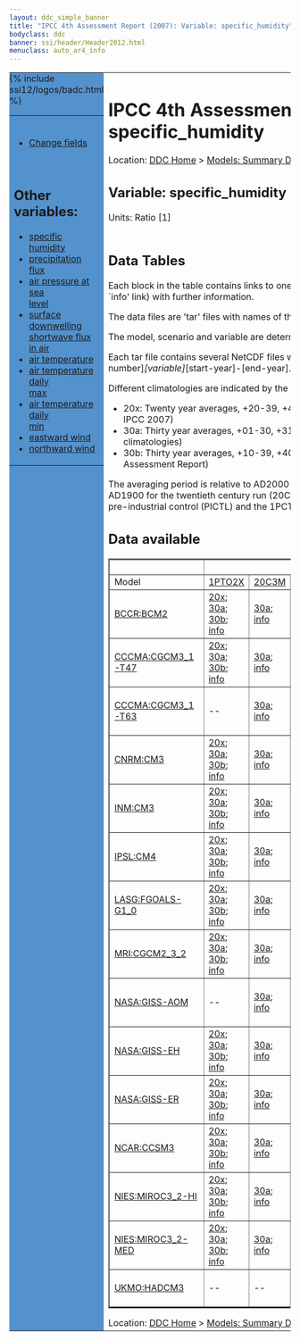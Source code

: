 ```yaml
---
layout: ddc_simple_banner
title: "IPCC 4th Assessment Report (2007): Variable: specific_humidity"
bodyclass: ddc
banner: ssi/header/Header2012.html
menuclass: auto_ar4_info
---
```



<table width="100%" border="0" cellspacing="0" cellpadding="0" style="border-collapse: collapse;">
<tr style="margin:0;padding:0;border:0;">
<td style="margin:0;padding:0;border:0;height:1pt;width:150pt;background:#5492CD;" valign="top" >

<div id="lh-col2" class="auto_ar4_info">
<table class="menumain" bgcolor="#5492CD" cellspacing="0" width="100%" border="0">
<tr><td>

<br/>
<ul><li><a href="var-specific_humidity-change.html">Change fields</a></li></ul><br/>

<h2> Other variables:</h2>
<ul>
<li><a href="var-specific_humidity.html">specific humidity</a></li>
<li><a href="var-precipitation_flux.html">precipitation flux</a></li>
<li><a href="var-air_pressure_at_sea_level.html">air pressure at sea<br/> level</a></li>
<li><a href="var-surface_downwelling_shortwave_flux_in_air.html">surface downwelling<br/> shortwave flux in air</a></li>
<li><a href="var-air_temperature.html">air temperature</a></li>
<li><a href="var-air_temperature_daily_max.html">air temperature daily<br/> max</a></li>
<li><a href="var-air_temperature_daily_min.html">air temperature daily<br/> min</a></li>
<li><a href="var-eastward_wind.html">eastward wind</a></li>
<li><a href="var-northward_wind.html">northward wind</a></li>
</ul>

</td></tr> 
{% include ssi12/logos/badc.html %}
</table>
</div>
</td>
<td><h1>IPCC 4th Assessment Report (2007): Variable: specific_humidity</h1>

<!-- Breadcrumb1 -->
<div id="breadcrumb1" align="left">
Location: <a href="/index.html">DDC Home</a> > <a href="/sim/gcm_clim/">Models: Summary Data</a>
> <a href="/sim/gcm_clim/SRES_AR4/index.html">AR4 (2007): SRES scenarios</a>
</div>
<!-- End of Breadcrumb1 --><h2>Variable: specific_humidity</h2>
Units: Ratio [1]<br/>

<br/>
<h2> Data Tables</h2>

Each block in the table contains links to one or more data files and
to one information page (the `info' link) with further information.
<p/>

The data files are 'tar' files with names of the form
[model]_[scenario]_[variable]_[climatology].tar.
<p/>

The model, scenario and variable are determined by the position in
the table.
<p/>

Each tar file contains several NetCDF files with names of the form:
[model]_[scenario]_[ensemble number]_[variable]_[start-year]-[end-year].nc.
<p/>

Different climatologies are indicated by the links within each table entry.
<ul>
<li>20x: Twenty year averages, +20-39, +46-65, +80-99, +180-199 (as used in Chapt. 10 of IPCC 2007)</li>
<li>30a: Thirty year averages, +01-30, +31-60, +61-90 (as used in the observational climatologies)</li>
<li>30b: Thirty year averages, +10-39, +40-69, +70-99 (for compatibility with the 3rd Assessment Report)</li>
</ul>
The averaging period is relative to AD2000 for SRES scenarios A1B, A2 and B1,
relative to AD1900 for the twentieth century run (20C3M) and relative to the
start of the experiment for the pre-industrial control (PICTL) and the
1PCTO2X and 1PCTO4X runs.
<p/>

<h2>Data available</h2>

<table class="data-table"  border="2">
<tr><td></td>
<td colspan="8" align="center">Scenario</td>
</tr>
<tr><td>Model</td>
      <td><a href="scenario-1PTO2X.html">1PTO2X</a></td>
      <td><a href="scenario-20C3M.html">20C3M</a></td>
      <td><a href="scenario-COMMIT.html">COMMIT</a></td>
      <td><a href="scenario-PICTL.html">PICTL</a></td>
      <td><a href="scenario-SRA1B.html">SRA1B</a></td>
      <td><a href="scenario-SRA2.html">SRA2</a></td>
      <td><a href="scenario-SRB1.html">SRB1</a></td>
      <td><a href="scenario-1PTO4X.html">1PTO4X</a></td>
</tr>
<tr><td class="data-table-col1"><a href="model-BCCR-BCM2.html">BCCR:BCM2</a></td>
      <td class="data-table-item">
      <a href="http://apps.ipcc-data.org/cgi-bin/downl/ar4_nc/huss/BCM2_1PTO2X_huss_oc20x.tar">20x</a>;
      <a href="http://apps.ipcc-data.org/cgi-bin/downl/ar4_nc/huss/BCM2_1PTO2X_huss_oc30a.tar">30a</a>;
      <a href="http://apps.ipcc-data.org/cgi-bin/downl/ar4_nc/huss/BCM2_1PTO2X_huss_oc30b.tar">30b</a>;
      <a href="/ar4/info/BCCR-BCM2_1PTO2X_huss.html">info</a></td>
      <td class="data-table-item">
      <a href="http://apps.ipcc-data.org/cgi-bin/downl/ar4_nc/huss/BCM2_20C3M_huss_c30a.tar">30a</a>;
      <a href="/ar4/info/BCCR-BCM2_20C3M_huss.html">info</a></td>
      <td class="data-table-item">
      <a href="http://apps.ipcc-data.org/cgi-bin/downl/ar4_nc/huss/BCM2_COMMIT_huss_c20x.tar">20x</a>;
      <a href="http://apps.ipcc-data.org/cgi-bin/downl/ar4_nc/huss/BCM2_COMMIT_huss_c30b.tar">30b</a>;
      <a href="/ar4/info/BCCR-BCM2_COMMIT_huss.html">info</a></td>
      <td class="data-table-item">
      <a href="http://apps.ipcc-data.org/cgi-bin/downl/ar4_nc/huss/BCM2_PICTL_huss_oc20x.tar">20x</a>;
      <a href="http://apps.ipcc-data.org/cgi-bin/downl/ar4_nc/huss/BCM2_PICTL_huss_oc30a.tar">30a</a>;
      <a href="http://apps.ipcc-data.org/cgi-bin/downl/ar4_nc/huss/BCM2_PICTL_huss_oc30b.tar">30b</a>;
      <a href="/ar4/info/BCCR-BCM2_PICTL_huss.html">info</a></td>
      <td class="data-table-item">
      <a href="http://apps.ipcc-data.org/cgi-bin/downl/ar4_nc/huss/BCM2_SRA1B_huss_c20x.tar">20x</a>;
      <a href="http://apps.ipcc-data.org/cgi-bin/downl/ar4_nc/huss/BCM2_SRA1B_huss_c30b.tar">30b</a>;
      <a href="/ar4/info/BCCR-BCM2_SRA1B_huss.html">info</a></td>
      <td class="data-table-item">
      <a href="http://apps.ipcc-data.org/cgi-bin/downl/ar4_nc/huss/BCM2_SRA2_huss_c20x.tar">20x</a>;
      <a href="http://apps.ipcc-data.org/cgi-bin/downl/ar4_nc/huss/BCM2_SRA2_huss_c30b.tar">30b</a>;
      <a href="/ar4/info/BCCR-BCM2_SRA2_huss.html">info</a></td>
      <td class="data-table-item">
      <a href="http://apps.ipcc-data.org/cgi-bin/downl/ar4_nc/huss/BCM2_SRB1_huss_c20x.tar">20x</a>;
      <a href="http://apps.ipcc-data.org/cgi-bin/downl/ar4_nc/huss/BCM2_SRB1_huss_c30b.tar">30b</a>;
      <a href="/ar4/info/BCCR-BCM2_SRB1_huss.html">info</a></td>
      <td class="data-table-empty">--</td>
</tr>
<tr><td class="data-table-col1"><a href="model-CCCMA-CGCM3_1-T47.html">CCCMA:CGCM3_1-T47</a></td>
      <td class="data-table-item">
      <a href="http://apps.ipcc-data.org/cgi-bin/downl/ar4_nc/huss/CGMR_1PTO2X_huss_oc20x.tar">20x</a>;
      <a href="http://apps.ipcc-data.org/cgi-bin/downl/ar4_nc/huss/CGMR_1PTO2X_huss_oc30a.tar">30a</a>;
      <a href="http://apps.ipcc-data.org/cgi-bin/downl/ar4_nc/huss/CGMR_1PTO2X_huss_oc30b.tar">30b</a>;
      <a href="/ar4/info/CCCMA-CGCM3_1-T47_1PTO2X_huss.html">info</a></td>
      <td class="data-table-item">
      <a href="http://apps.ipcc-data.org/cgi-bin/downl/ar4_nc/huss/CGMR_20C3M_huss_c30a.tar">30a</a>;
      <a href="/ar4/info/CCCMA-CGCM3_1-T47_20C3M_huss.html">info</a></td>
      <td class="data-table-empty">--</td>
      <td class="data-table-item">
      <a href="http://apps.ipcc-data.org/cgi-bin/downl/ar4_nc/huss/CGMR_PICTL_huss_oc20x.tar">20x</a>;
      <a href="http://apps.ipcc-data.org/cgi-bin/downl/ar4_nc/huss/CGMR_PICTL_huss_oc30a.tar">30a</a>;
      <a href="http://apps.ipcc-data.org/cgi-bin/downl/ar4_nc/huss/CGMR_PICTL_huss_oc30b.tar">30b</a>;
      <a href="/ar4/info/CCCMA-CGCM3_1-T47_PICTL_huss.html">info</a></td>
      <td class="data-table-item">
      <a href="http://apps.ipcc-data.org/cgi-bin/downl/ar4_nc/huss/CGMR_SRA1B_huss_c20x.tar">20x</a>;
      <a href="http://apps.ipcc-data.org/cgi-bin/downl/ar4_nc/huss/CGMR_SRA1B_huss_c30b.tar">30b</a>;
      <a href="/ar4/info/CCCMA-CGCM3_1-T47_SRA1B_huss.html">info</a></td>
      <td class="data-table-empty">--</td>
      <td class="data-table-empty">--</td>
      <td class="data-table-item">
      <a href="http://apps.ipcc-data.org/cgi-bin/downl/ar4_nc/huss/CGMR_1PTO4X_huss_oc20x.tar">20x</a>;
      <a href="http://apps.ipcc-data.org/cgi-bin/downl/ar4_nc/huss/CGMR_1PTO4X_huss_oc30a.tar">30a</a>;
      <a href="http://apps.ipcc-data.org/cgi-bin/downl/ar4_nc/huss/CGMR_1PTO4X_huss_oc30b.tar">30b</a>;
      <a href="/ar4/info/CCCMA-CGCM3_1-T47_1PTO4X_huss.html">info</a></td>
</tr>
<tr><td class="data-table-col1"><a href="model-CCCMA-CGCM3_1-T63.html">CCCMA:CGCM3_1-T63</a></td>
      <td class="data-table-empty">--</td>
      <td class="data-table-item">
      <a href="http://apps.ipcc-data.org/cgi-bin/downl/ar4_nc/huss/CGHR_20C3M_huss_c30a.tar">30a</a>;
      <a href="/ar4/info/CCCMA-CGCM3_1-T63_20C3M_huss.html">info</a></td>
      <td class="data-table-empty">--</td>
      <td class="data-table-item">
      <a href="http://apps.ipcc-data.org/cgi-bin/downl/ar4_nc/huss/CGHR_PICTL_huss_oc20x.tar">20x</a>;
      <a href="http://apps.ipcc-data.org/cgi-bin/downl/ar4_nc/huss/CGHR_PICTL_huss_oc30a.tar">30a</a>;
      <a href="http://apps.ipcc-data.org/cgi-bin/downl/ar4_nc/huss/CGHR_PICTL_huss_oc30b.tar">30b</a>;
      <a href="/ar4/info/CCCMA-CGCM3_1-T63_PICTL_huss.html">info</a></td>
      <td class="data-table-item">
      <a href="http://apps.ipcc-data.org/cgi-bin/downl/ar4_nc/huss/CGHR_SRA1B_huss_c20x.tar">20x</a>;
      <a href="http://apps.ipcc-data.org/cgi-bin/downl/ar4_nc/huss/CGHR_SRA1B_huss_c30b.tar">30b</a>;
      <a href="/ar4/info/CCCMA-CGCM3_1-T63_SRA1B_huss.html">info</a></td>
      <td class="data-table-empty">--</td>
      <td class="data-table-item">
      <a href="http://apps.ipcc-data.org/cgi-bin/downl/ar4_nc/huss/CGHR_SRB1_huss_c20x.tar">20x</a>;
      <a href="http://apps.ipcc-data.org/cgi-bin/downl/ar4_nc/huss/CGHR_SRB1_huss_c30b.tar">30b</a>;
      <a href="/ar4/info/CCCMA-CGCM3_1-T63_SRB1_huss.html">info</a></td>
      <td class="data-table-empty">--</td>
</tr>
<tr><td class="data-table-col1"><a href="model-CNRM-CM3.html">CNRM:CM3</a></td>
      <td class="data-table-item">
      <a href="http://apps.ipcc-data.org/cgi-bin/downl/ar4_nc/huss/CNCM3_1PTO2X_huss_oc20x.tar">20x</a>;
      <a href="http://apps.ipcc-data.org/cgi-bin/downl/ar4_nc/huss/CNCM3_1PTO2X_huss_oc30a.tar">30a</a>;
      <a href="http://apps.ipcc-data.org/cgi-bin/downl/ar4_nc/huss/CNCM3_1PTO2X_huss_oc30b.tar">30b</a>;
      <a href="/ar4/info/CNRM-CM3_1PTO2X_huss.html">info</a></td>
      <td class="data-table-item">
      <a href="http://apps.ipcc-data.org/cgi-bin/downl/ar4_nc/huss/CNCM3_20C3M_huss_c30a.tar">30a</a>;
      <a href="/ar4/info/CNRM-CM3_20C3M_huss.html">info</a></td>
      <td class="data-table-item">
      <a href="http://apps.ipcc-data.org/cgi-bin/downl/ar4_nc/huss/CNCM3_COMMIT_huss_c20x.tar">20x</a>;
      <a href="http://apps.ipcc-data.org/cgi-bin/downl/ar4_nc/huss/CNCM3_COMMIT_huss_c30b.tar">30b</a>;
      <a href="/ar4/info/CNRM-CM3_COMMIT_huss.html">info</a></td>
      <td class="data-table-item">
      <a href="http://apps.ipcc-data.org/cgi-bin/downl/ar4_nc/huss/CNCM3_PICTL_huss_oc20x.tar">20x</a>;
      <a href="http://apps.ipcc-data.org/cgi-bin/downl/ar4_nc/huss/CNCM3_PICTL_huss_oc30a.tar">30a</a>;
      <a href="http://apps.ipcc-data.org/cgi-bin/downl/ar4_nc/huss/CNCM3_PICTL_huss_oc30b.tar">30b</a>;
      <a href="/ar4/info/CNRM-CM3_PICTL_huss.html">info</a></td>
      <td class="data-table-item">
      <a href="http://apps.ipcc-data.org/cgi-bin/downl/ar4_nc/huss/CNCM3_SRA1B_huss_c20x.tar">20x</a>;
      <a href="http://apps.ipcc-data.org/cgi-bin/downl/ar4_nc/huss/CNCM3_SRA1B_huss_c30b.tar">30b</a>;
      <a href="/ar4/info/CNRM-CM3_SRA1B_huss.html">info</a></td>
      <td class="data-table-item">
      <a href="http://apps.ipcc-data.org/cgi-bin/downl/ar4_nc/huss/CNCM3_SRA2_huss_c20x.tar">20x</a>;
      <a href="http://apps.ipcc-data.org/cgi-bin/downl/ar4_nc/huss/CNCM3_SRA2_huss_c30b.tar">30b</a>;
      <a href="/ar4/info/CNRM-CM3_SRA2_huss.html">info</a></td>
      <td class="data-table-item">
      <a href="http://apps.ipcc-data.org/cgi-bin/downl/ar4_nc/huss/CNCM3_SRB1_huss_c20x.tar">20x</a>;
      <a href="http://apps.ipcc-data.org/cgi-bin/downl/ar4_nc/huss/CNCM3_SRB1_huss_c30b.tar">30b</a>;
      <a href="/ar4/info/CNRM-CM3_SRB1_huss.html">info</a></td>
      <td class="data-table-item">
      <a href="http://apps.ipcc-data.org/cgi-bin/downl/ar4_nc/huss/CNCM3_1PTO4X_huss_oc20x.tar">20x</a>;
      <a href="http://apps.ipcc-data.org/cgi-bin/downl/ar4_nc/huss/CNCM3_1PTO4X_huss_oc30a.tar">30a</a>;
      <a href="http://apps.ipcc-data.org/cgi-bin/downl/ar4_nc/huss/CNCM3_1PTO4X_huss_oc30b.tar">30b</a>;
      <a href="/ar4/info/CNRM-CM3_1PTO4X_huss.html">info</a></td>
</tr>
<tr><td class="data-table-col1"><a href="model-INM-CM3.html">INM:CM3</a></td>
      <td class="data-table-item">
      <a href="http://apps.ipcc-data.org/cgi-bin/downl/ar4_nc/huss/INCM3_1PTO2X_huss_oc20x.tar">20x</a>;
      <a href="http://apps.ipcc-data.org/cgi-bin/downl/ar4_nc/huss/INCM3_1PTO2X_huss_oc30a.tar">30a</a>;
      <a href="http://apps.ipcc-data.org/cgi-bin/downl/ar4_nc/huss/INCM3_1PTO2X_huss_oc30b.tar">30b</a>;
      <a href="/ar4/info/INM-CM3_1PTO2X_huss.html">info</a></td>
      <td class="data-table-item">
      <a href="http://apps.ipcc-data.org/cgi-bin/downl/ar4_nc/huss/INCM3_20C3M_huss_c30a.tar">30a</a>;
      <a href="/ar4/info/INM-CM3_20C3M_huss.html">info</a></td>
      <td class="data-table-item">
      <a href="http://apps.ipcc-data.org/cgi-bin/downl/ar4_nc/huss/INCM3_COMMIT_huss_c20x.tar">20x</a>;
      <a href="http://apps.ipcc-data.org/cgi-bin/downl/ar4_nc/huss/INCM3_COMMIT_huss_c30b.tar">30b</a>;
      <a href="/ar4/info/INM-CM3_COMMIT_huss.html">info</a></td>
      <td class="data-table-item">
      <a href="http://apps.ipcc-data.org/cgi-bin/downl/ar4_nc/huss/INCM3_PICTL_huss_oc20x.tar">20x</a>;
      <a href="http://apps.ipcc-data.org/cgi-bin/downl/ar4_nc/huss/INCM3_PICTL_huss_oc30a.tar">30a</a>;
      <a href="http://apps.ipcc-data.org/cgi-bin/downl/ar4_nc/huss/INCM3_PICTL_huss_oc30b.tar">30b</a>;
      <a href="/ar4/info/INM-CM3_PICTL_huss.html">info</a></td>
      <td class="data-table-item">
      <a href="http://apps.ipcc-data.org/cgi-bin/downl/ar4_nc/huss/INCM3_SRA1B_huss_c20x.tar">20x</a>;
      <a href="http://apps.ipcc-data.org/cgi-bin/downl/ar4_nc/huss/INCM3_SRA1B_huss_c30b.tar">30b</a>;
      <a href="/ar4/info/INM-CM3_SRA1B_huss.html">info</a></td>
      <td class="data-table-item">
      <a href="http://apps.ipcc-data.org/cgi-bin/downl/ar4_nc/huss/INCM3_SRA2_huss_c20x.tar">20x</a>;
      <a href="http://apps.ipcc-data.org/cgi-bin/downl/ar4_nc/huss/INCM3_SRA2_huss_c30b.tar">30b</a>;
      <a href="/ar4/info/INM-CM3_SRA2_huss.html">info</a></td>
      <td class="data-table-item">
      <a href="http://apps.ipcc-data.org/cgi-bin/downl/ar4_nc/huss/INCM3_SRB1_huss_c20x.tar">20x</a>;
      <a href="http://apps.ipcc-data.org/cgi-bin/downl/ar4_nc/huss/INCM3_SRB1_huss_c30b.tar">30b</a>;
      <a href="/ar4/info/INM-CM3_SRB1_huss.html">info</a></td>
      <td class="data-table-item">
      <a href="http://apps.ipcc-data.org/cgi-bin/downl/ar4_nc/huss/INCM3_1PTO4X_huss_oc20x.tar">20x</a>;
      <a href="http://apps.ipcc-data.org/cgi-bin/downl/ar4_nc/huss/INCM3_1PTO4X_huss_oc30a.tar">30a</a>;
      <a href="http://apps.ipcc-data.org/cgi-bin/downl/ar4_nc/huss/INCM3_1PTO4X_huss_oc30b.tar">30b</a>;
      <a href="/ar4/info/INM-CM3_1PTO4X_huss.html">info</a></td>
</tr>
<tr><td class="data-table-col1"><a href="model-IPSL-CM4.html">IPSL:CM4</a></td>
      <td class="data-table-item">
      <a href="http://apps.ipcc-data.org/cgi-bin/downl/ar4_nc/huss/IPCM4_1PTO2X_huss_oc20x.tar">20x</a>;
      <a href="http://apps.ipcc-data.org/cgi-bin/downl/ar4_nc/huss/IPCM4_1PTO2X_huss_oc30a.tar">30a</a>;
      <a href="http://apps.ipcc-data.org/cgi-bin/downl/ar4_nc/huss/IPCM4_1PTO2X_huss_oc30b.tar">30b</a>;
      <a href="/ar4/info/IPSL-CM4_1PTO2X_huss.html">info</a></td>
      <td class="data-table-item">
      <a href="http://apps.ipcc-data.org/cgi-bin/downl/ar4_nc/huss/IPCM4_20C3M_huss_c30a.tar">30a</a>;
      <a href="/ar4/info/IPSL-CM4_20C3M_huss.html">info</a></td>
      <td class="data-table-item">
      <a href="http://apps.ipcc-data.org/cgi-bin/downl/ar4_nc/huss/IPCM4_COMMIT_huss_c20x.tar">20x</a>;
      <a href="http://apps.ipcc-data.org/cgi-bin/downl/ar4_nc/huss/IPCM4_COMMIT_huss_c30b.tar">30b</a>;
      <a href="/ar4/info/IPSL-CM4_COMMIT_huss.html">info</a></td>
      <td class="data-table-item">
      <a href="http://apps.ipcc-data.org/cgi-bin/downl/ar4_nc/huss/IPCM4_PICTL_huss_oc20x.tar">20x</a>;
      <a href="http://apps.ipcc-data.org/cgi-bin/downl/ar4_nc/huss/IPCM4_PICTL_huss_oc30a.tar">30a</a>;
      <a href="http://apps.ipcc-data.org/cgi-bin/downl/ar4_nc/huss/IPCM4_PICTL_huss_oc30b.tar">30b</a>;
      <a href="/ar4/info/IPSL-CM4_PICTL_huss.html">info</a></td>
      <td class="data-table-item">
      <a href="http://apps.ipcc-data.org/cgi-bin/downl/ar4_nc/huss/IPCM4_SRA1B_huss_c20x.tar">20x</a>;
      <a href="http://apps.ipcc-data.org/cgi-bin/downl/ar4_nc/huss/IPCM4_SRA1B_huss_c30b.tar">30b</a>;
      <a href="/ar4/info/IPSL-CM4_SRA1B_huss.html">info</a></td>
      <td class="data-table-item">
      <a href="http://apps.ipcc-data.org/cgi-bin/downl/ar4_nc/huss/IPCM4_SRA2_huss_c20x.tar">20x</a>;
      <a href="http://apps.ipcc-data.org/cgi-bin/downl/ar4_nc/huss/IPCM4_SRA2_huss_c30b.tar">30b</a>;
      <a href="/ar4/info/IPSL-CM4_SRA2_huss.html">info</a></td>
      <td class="data-table-item">
      <a href="http://apps.ipcc-data.org/cgi-bin/downl/ar4_nc/huss/IPCM4_SRB1_huss_c20x.tar">20x</a>;
      <a href="http://apps.ipcc-data.org/cgi-bin/downl/ar4_nc/huss/IPCM4_SRB1_huss_c30b.tar">30b</a>;
      <a href="/ar4/info/IPSL-CM4_SRB1_huss.html">info</a></td>
      <td class="data-table-empty">--</td>
</tr>
<tr><td class="data-table-col1"><a href="model-LASG-FGOALS-G1_0.html">LASG:FGOALS-G1_0</a></td>
      <td class="data-table-item">
      <a href="http://apps.ipcc-data.org/cgi-bin/downl/ar4_nc/huss/FGOALS_1PTO2X_huss_oc20x.tar">20x</a>;
      <a href="http://apps.ipcc-data.org/cgi-bin/downl/ar4_nc/huss/FGOALS_1PTO2X_huss_oc30a.tar">30a</a>;
      <a href="http://apps.ipcc-data.org/cgi-bin/downl/ar4_nc/huss/FGOALS_1PTO2X_huss_oc30b.tar">30b</a>;
      <a href="/ar4/info/LASG-FGOALS-G1_0_1PTO2X_huss.html">info</a></td>
      <td class="data-table-item">
      <a href="http://apps.ipcc-data.org/cgi-bin/downl/ar4_nc/huss/FGOALS_20C3M_huss_c30a.tar">30a</a>;
      <a href="/ar4/info/LASG-FGOALS-G1_0_20C3M_huss.html">info</a></td>
      <td class="data-table-item">
      <a href="http://apps.ipcc-data.org/cgi-bin/downl/ar4_nc/huss/FGOALS_COMMIT_huss_c20x.tar">20x</a>;
      <a href="http://apps.ipcc-data.org/cgi-bin/downl/ar4_nc/huss/FGOALS_COMMIT_huss_c30b.tar">30b</a>;
      <a href="/ar4/info/LASG-FGOALS-G1_0_COMMIT_huss.html">info</a></td>
      <td class="data-table-item">
      <a href="http://apps.ipcc-data.org/cgi-bin/downl/ar4_nc/huss/FGOALS_PICTL_huss_oc20x.tar">20x</a>;
      <a href="http://apps.ipcc-data.org/cgi-bin/downl/ar4_nc/huss/FGOALS_PICTL_huss_oc30a.tar">30a</a>;
      <a href="http://apps.ipcc-data.org/cgi-bin/downl/ar4_nc/huss/FGOALS_PICTL_huss_oc30b.tar">30b</a>;
      <a href="/ar4/info/LASG-FGOALS-G1_0_PICTL_huss.html">info</a></td>
      <td class="data-table-item">
      <a href="http://apps.ipcc-data.org/cgi-bin/downl/ar4_nc/huss/FGOALS_SRA1B_huss_c20x.tar">20x</a>;
      <a href="http://apps.ipcc-data.org/cgi-bin/downl/ar4_nc/huss/FGOALS_SRA1B_huss_c30b.tar">30b</a>;
      <a href="/ar4/info/LASG-FGOALS-G1_0_SRA1B_huss.html">info</a></td>
      <td class="data-table-empty">--</td>
      <td class="data-table-item">
      <a href="http://apps.ipcc-data.org/cgi-bin/downl/ar4_nc/huss/FGOALS_SRB1_huss_c20x.tar">20x</a>;
      <a href="http://apps.ipcc-data.org/cgi-bin/downl/ar4_nc/huss/FGOALS_SRB1_huss_c30b.tar">30b</a>;
      <a href="/ar4/info/LASG-FGOALS-G1_0_SRB1_huss.html">info</a></td>
      <td class="data-table-empty">--</td>
</tr>
<tr><td class="data-table-col1"><a href="model-MRI-CGCM2_3_2.html">MRI:CGCM2_3_2</a></td>
      <td class="data-table-item">
      <a href="http://apps.ipcc-data.org/cgi-bin/downl/ar4_nc/huss/MRCGCM_1PTO2X_huss_oc20x.tar">20x</a>;
      <a href="http://apps.ipcc-data.org/cgi-bin/downl/ar4_nc/huss/MRCGCM_1PTO2X_huss_oc30a.tar">30a</a>;
      <a href="http://apps.ipcc-data.org/cgi-bin/downl/ar4_nc/huss/MRCGCM_1PTO2X_huss_oc30b.tar">30b</a>;
      <a href="/ar4/info/MRI-CGCM2_3_2_1PTO2X_huss.html">info</a></td>
      <td class="data-table-item">
      <a href="http://apps.ipcc-data.org/cgi-bin/downl/ar4_nc/huss/MRCGCM_20C3M_huss_c30a.tar">30a</a>;
      <a href="/ar4/info/MRI-CGCM2_3_2_20C3M_huss.html">info</a></td>
      <td class="data-table-item">
      <a href="http://apps.ipcc-data.org/cgi-bin/downl/ar4_nc/huss/MRCGCM_COMMIT_huss_c20x.tar">20x</a>;
      <a href="http://apps.ipcc-data.org/cgi-bin/downl/ar4_nc/huss/MRCGCM_COMMIT_huss_c30b.tar">30b</a>;
      <a href="/ar4/info/MRI-CGCM2_3_2_COMMIT_huss.html">info</a></td>
      <td class="data-table-item">
      <a href="http://apps.ipcc-data.org/cgi-bin/downl/ar4_nc/huss/MRCGCM_PICTL_huss_oc20x.tar">20x</a>;
      <a href="http://apps.ipcc-data.org/cgi-bin/downl/ar4_nc/huss/MRCGCM_PICTL_huss_oc30a.tar">30a</a>;
      <a href="http://apps.ipcc-data.org/cgi-bin/downl/ar4_nc/huss/MRCGCM_PICTL_huss_oc30b.tar">30b</a>;
      <a href="/ar4/info/MRI-CGCM2_3_2_PICTL_huss.html">info</a></td>
      <td class="data-table-item">
      <a href="http://apps.ipcc-data.org/cgi-bin/downl/ar4_nc/huss/MRCGCM_SRA1B_huss_c20x.tar">20x</a>;
      <a href="http://apps.ipcc-data.org/cgi-bin/downl/ar4_nc/huss/MRCGCM_SRA1B_huss_c30b.tar">30b</a>;
      <a href="/ar4/info/MRI-CGCM2_3_2_SRA1B_huss.html">info</a></td>
      <td class="data-table-item">
      <a href="http://apps.ipcc-data.org/cgi-bin/downl/ar4_nc/huss/MRCGCM_SRA2_huss_c20x.tar">20x</a>;
      <a href="http://apps.ipcc-data.org/cgi-bin/downl/ar4_nc/huss/MRCGCM_SRA2_huss_c30b.tar">30b</a>;
      <a href="/ar4/info/MRI-CGCM2_3_2_SRA2_huss.html">info</a></td>
      <td class="data-table-item">
      <a href="http://apps.ipcc-data.org/cgi-bin/downl/ar4_nc/huss/MRCGCM_SRB1_huss_c20x.tar">20x</a>;
      <a href="http://apps.ipcc-data.org/cgi-bin/downl/ar4_nc/huss/MRCGCM_SRB1_huss_c30b.tar">30b</a>;
      <a href="/ar4/info/MRI-CGCM2_3_2_SRB1_huss.html">info</a></td>
      <td class="data-table-item">
      <a href="http://apps.ipcc-data.org/cgi-bin/downl/ar4_nc/huss/MRCGCM_1PTO4X_huss_oc20x.tar">20x</a>;
      <a href="http://apps.ipcc-data.org/cgi-bin/downl/ar4_nc/huss/MRCGCM_1PTO4X_huss_oc30a.tar">30a</a>;
      <a href="http://apps.ipcc-data.org/cgi-bin/downl/ar4_nc/huss/MRCGCM_1PTO4X_huss_oc30b.tar">30b</a>;
      <a href="/ar4/info/MRI-CGCM2_3_2_1PTO4X_huss.html">info</a></td>
</tr>
<tr><td class="data-table-col1"><a href="model-NASA-GISS-AOM.html">NASA:GISS-AOM</a></td>
      <td class="data-table-empty">--</td>
      <td class="data-table-item">
      <a href="http://apps.ipcc-data.org/cgi-bin/downl/ar4_nc/huss/GIAOM_20C3M_huss_c30a.tar">30a</a>;
      <a href="/ar4/info/NASA-GISS-AOM_20C3M_huss.html">info</a></td>
      <td class="data-table-empty">--</td>
      <td class="data-table-item">
      <a href="http://apps.ipcc-data.org/cgi-bin/downl/ar4_nc/huss/GIAOM_PICTL_huss_oc20x.tar">20x</a>;
      <a href="http://apps.ipcc-data.org/cgi-bin/downl/ar4_nc/huss/GIAOM_PICTL_huss_oc30a.tar">30a</a>;
      <a href="http://apps.ipcc-data.org/cgi-bin/downl/ar4_nc/huss/GIAOM_PICTL_huss_oc30b.tar">30b</a>;
      <a href="/ar4/info/NASA-GISS-AOM_PICTL_huss.html">info</a></td>
      <td class="data-table-item">
      <a href="http://apps.ipcc-data.org/cgi-bin/downl/ar4_nc/huss/GIAOM_SRA1B_huss_c20x.tar">20x</a>;
      <a href="http://apps.ipcc-data.org/cgi-bin/downl/ar4_nc/huss/GIAOM_SRA1B_huss_c30b.tar">30b</a>;
      <a href="/ar4/info/NASA-GISS-AOM_SRA1B_huss.html">info</a></td>
      <td class="data-table-empty">--</td>
      <td class="data-table-item">
      <a href="http://apps.ipcc-data.org/cgi-bin/downl/ar4_nc/huss/GIAOM_SRB1_huss_c20x.tar">20x</a>;
      <a href="http://apps.ipcc-data.org/cgi-bin/downl/ar4_nc/huss/GIAOM_SRB1_huss_c30b.tar">30b</a>;
      <a href="/ar4/info/NASA-GISS-AOM_SRB1_huss.html">info</a></td>
      <td class="data-table-empty">--</td>
</tr>
<tr><td class="data-table-col1"><a href="model-NASA-GISS-EH.html">NASA:GISS-EH</a></td>
      <td class="data-table-item">
      <a href="http://apps.ipcc-data.org/cgi-bin/downl/ar4_nc/huss/GIEH_1PTO2X_huss_oc20x.tar">20x</a>;
      <a href="http://apps.ipcc-data.org/cgi-bin/downl/ar4_nc/huss/GIEH_1PTO2X_huss_oc30a.tar">30a</a>;
      <a href="http://apps.ipcc-data.org/cgi-bin/downl/ar4_nc/huss/GIEH_1PTO2X_huss_oc30b.tar">30b</a>;
      <a href="/ar4/info/NASA-GISS-EH_1PTO2X_huss.html">info</a></td>
      <td class="data-table-item">
      <a href="http://apps.ipcc-data.org/cgi-bin/downl/ar4_nc/huss/GIEH_20C3M_huss_c30a.tar">30a</a>;
      <a href="/ar4/info/NASA-GISS-EH_20C3M_huss.html">info</a></td>
      <td class="data-table-empty">--</td>
      <td class="data-table-item">
      <a href="http://apps.ipcc-data.org/cgi-bin/downl/ar4_nc/huss/GIEH_PICTL_huss_oc20x.tar">20x</a>;
      <a href="http://apps.ipcc-data.org/cgi-bin/downl/ar4_nc/huss/GIEH_PICTL_huss_oc30a.tar">30a</a>;
      <a href="http://apps.ipcc-data.org/cgi-bin/downl/ar4_nc/huss/GIEH_PICTL_huss_oc30b.tar">30b</a>;
      <a href="/ar4/info/NASA-GISS-EH_PICTL_huss.html">info</a></td>
      <td class="data-table-item">
      <a href="http://apps.ipcc-data.org/cgi-bin/downl/ar4_nc/huss/GIEH_SRA1B_huss_c20x.tar">20x</a>;
      <a href="http://apps.ipcc-data.org/cgi-bin/downl/ar4_nc/huss/GIEH_SRA1B_huss_c30b.tar">30b</a>;
      <a href="/ar4/info/NASA-GISS-EH_SRA1B_huss.html">info</a></td>
      <td class="data-table-empty">--</td>
      <td class="data-table-empty">--</td>
      <td class="data-table-empty">--</td>
</tr>
<tr><td class="data-table-col1"><a href="model-NASA-GISS-ER.html">NASA:GISS-ER</a></td>
      <td class="data-table-item">
      <a href="http://apps.ipcc-data.org/cgi-bin/downl/ar4_nc/huss/GIER_1PTO2X_huss_oc20x.tar">20x</a>;
      <a href="http://apps.ipcc-data.org/cgi-bin/downl/ar4_nc/huss/GIER_1PTO2X_huss_oc30a.tar">30a</a>;
      <a href="http://apps.ipcc-data.org/cgi-bin/downl/ar4_nc/huss/GIER_1PTO2X_huss_oc30b.tar">30b</a>;
      <a href="/ar4/info/NASA-GISS-ER_1PTO2X_huss.html">info</a></td>
      <td class="data-table-item">
      <a href="http://apps.ipcc-data.org/cgi-bin/downl/ar4_nc/huss/GIER_20C3M_huss_c30a.tar">30a</a>;
      <a href="/ar4/info/NASA-GISS-ER_20C3M_huss.html">info</a></td>
      <td class="data-table-item">
      <a href="http://apps.ipcc-data.org/cgi-bin/downl/ar4_nc/huss/GIER_COMMIT_huss_c20x.tar">20x</a>;
      <a href="http://apps.ipcc-data.org/cgi-bin/downl/ar4_nc/huss/GIER_COMMIT_huss_c30a.tar">30a</a>;
      <a href="http://apps.ipcc-data.org/cgi-bin/downl/ar4_nc/huss/GIER_COMMIT_huss_c30b.tar">30b</a>;
      <a href="/ar4/info/NASA-GISS-ER_COMMIT_huss.html">info</a></td>
      <td class="data-table-item">
      <a href="http://apps.ipcc-data.org/cgi-bin/downl/ar4_nc/huss/GIER_PICTL_huss_oc20x.tar">20x</a>;
      <a href="http://apps.ipcc-data.org/cgi-bin/downl/ar4_nc/huss/GIER_PICTL_huss_oc30a.tar">30a</a>;
      <a href="http://apps.ipcc-data.org/cgi-bin/downl/ar4_nc/huss/GIER_PICTL_huss_oc30b.tar">30b</a>;
      <a href="/ar4/info/NASA-GISS-ER_PICTL_huss.html">info</a></td>
      <td class="data-table-item">
      <a href="http://apps.ipcc-data.org/cgi-bin/downl/ar4_nc/huss/GIER_SRA1B_huss_c20x.tar">20x</a>;
      <a href="http://apps.ipcc-data.org/cgi-bin/downl/ar4_nc/huss/GIER_SRA1B_huss_c30b.tar">30b</a>;
      <a href="/ar4/info/NASA-GISS-ER_SRA1B_huss.html">info</a></td>
      <td class="data-table-item">
      <a href="http://apps.ipcc-data.org/cgi-bin/downl/ar4_nc/huss/GIER_SRA2_huss_c20x.tar">20x</a>;
      <a href="http://apps.ipcc-data.org/cgi-bin/downl/ar4_nc/huss/GIER_SRA2_huss_c30b.tar">30b</a>;
      <a href="/ar4/info/NASA-GISS-ER_SRA2_huss.html">info</a></td>
      <td class="data-table-empty">--</td>
      <td class="data-table-item">
      <a href="http://apps.ipcc-data.org/cgi-bin/downl/ar4_nc/huss/GIER_1PTO4X_huss_oc20x.tar">20x</a>;
      <a href="http://apps.ipcc-data.org/cgi-bin/downl/ar4_nc/huss/GIER_1PTO4X_huss_oc30a.tar">30a</a>;
      <a href="http://apps.ipcc-data.org/cgi-bin/downl/ar4_nc/huss/GIER_1PTO4X_huss_oc30b.tar">30b</a>;
      <a href="/ar4/info/NASA-GISS-ER_1PTO4X_huss.html">info</a></td>
</tr>
<tr><td class="data-table-col1"><a href="model-NCAR-CCSM3.html">NCAR:CCSM3</a></td>
      <td class="data-table-item">
      <a href="http://apps.ipcc-data.org/cgi-bin/downl/ar4_nc/huss/NCCCSM_1PTO2X_huss_oc20x.tar">20x</a>;
      <a href="http://apps.ipcc-data.org/cgi-bin/downl/ar4_nc/huss/NCCCSM_1PTO2X_huss_oc30a.tar">30a</a>;
      <a href="http://apps.ipcc-data.org/cgi-bin/downl/ar4_nc/huss/NCCCSM_1PTO2X_huss_oc30b.tar">30b</a>;
      <a href="/ar4/info/NCAR-CCSM3_1PTO2X_huss.html">info</a></td>
      <td class="data-table-item">
      <a href="http://apps.ipcc-data.org/cgi-bin/downl/ar4_nc/huss/NCCCSM_20C3M_huss_c30a.tar">30a</a>;
      <a href="/ar4/info/NCAR-CCSM3_20C3M_huss.html">info</a></td>
      <td class="data-table-item">
      <a href="http://apps.ipcc-data.org/cgi-bin/downl/ar4_nc/huss/NCCCSM_COMMIT_huss_c20x.tar">20x</a>;
      <a href="http://apps.ipcc-data.org/cgi-bin/downl/ar4_nc/huss/NCCCSM_COMMIT_huss_c30b.tar">30b</a>;
      <a href="/ar4/info/NCAR-CCSM3_COMMIT_huss.html">info</a></td>
      <td class="data-table-item">
      <a href="http://apps.ipcc-data.org/cgi-bin/downl/ar4_nc/huss/NCCCSM_PICTL_huss_oc20x.tar">20x</a>;
      <a href="http://apps.ipcc-data.org/cgi-bin/downl/ar4_nc/huss/NCCCSM_PICTL_huss_oc30a.tar">30a</a>;
      <a href="http://apps.ipcc-data.org/cgi-bin/downl/ar4_nc/huss/NCCCSM_PICTL_huss_oc30b.tar">30b</a>;
      <a href="/ar4/info/NCAR-CCSM3_PICTL_huss.html">info</a></td>
      <td class="data-table-item">
      <a href="http://apps.ipcc-data.org/cgi-bin/downl/ar4_nc/huss/NCCCSM_SRA1B_huss_c20x.tar">20x</a>;
      <a href="http://apps.ipcc-data.org/cgi-bin/downl/ar4_nc/huss/NCCCSM_SRA1B_huss_c30b.tar">30b</a>;
      <a href="/ar4/info/NCAR-CCSM3_SRA1B_huss.html">info</a></td>
      <td class="data-table-item">
      <a href="http://apps.ipcc-data.org/cgi-bin/downl/ar4_nc/huss/NCCCSM_SRA2_huss_c20x.tar">20x</a>;
      <a href="http://apps.ipcc-data.org/cgi-bin/downl/ar4_nc/huss/NCCCSM_SRA2_huss_c30b.tar">30b</a>;
      <a href="/ar4/info/NCAR-CCSM3_SRA2_huss.html">info</a></td>
      <td class="data-table-item">
      <a href="http://apps.ipcc-data.org/cgi-bin/downl/ar4_nc/huss/NCCCSM_SRB1_huss_c20x.tar">20x</a>;
      <a href="http://apps.ipcc-data.org/cgi-bin/downl/ar4_nc/huss/NCCCSM_SRB1_huss_c30b.tar">30b</a>;
      <a href="/ar4/info/NCAR-CCSM3_SRB1_huss.html">info</a></td>
      <td class="data-table-item">
      <a href="http://apps.ipcc-data.org/cgi-bin/downl/ar4_nc/huss/NCCCSM_1PTO4X_huss_oc20x.tar">20x</a>;
      <a href="http://apps.ipcc-data.org/cgi-bin/downl/ar4_nc/huss/NCCCSM_1PTO4X_huss_oc30a.tar">30a</a>;
      <a href="http://apps.ipcc-data.org/cgi-bin/downl/ar4_nc/huss/NCCCSM_1PTO4X_huss_oc30b.tar">30b</a>;
      <a href="/ar4/info/NCAR-CCSM3_1PTO4X_huss.html">info</a></td>
</tr>
<tr><td class="data-table-col1"><a href="model-NIES-MIROC3_2-HI.html">NIES:MIROC3_2-HI</a></td>
      <td class="data-table-item">
      <a href="http://apps.ipcc-data.org/cgi-bin/downl/ar4_nc/huss/MIHR_1PTO2X_huss_oc20x.tar">20x</a>;
      <a href="http://apps.ipcc-data.org/cgi-bin/downl/ar4_nc/huss/MIHR_1PTO2X_huss_oc30a.tar">30a</a>;
      <a href="http://apps.ipcc-data.org/cgi-bin/downl/ar4_nc/huss/MIHR_1PTO2X_huss_oc30b.tar">30b</a>;
      <a href="/ar4/info/NIES-MIROC3_2-HI_1PTO2X_huss.html">info</a></td>
      <td class="data-table-item">
      <a href="http://apps.ipcc-data.org/cgi-bin/downl/ar4_nc/huss/MIHR_20C3M_huss_c30a.tar">30a</a>;
      <a href="/ar4/info/NIES-MIROC3_2-HI_20C3M_huss.html">info</a></td>
      <td class="data-table-empty">--</td>
      <td class="data-table-item">
      <a href="http://apps.ipcc-data.org/cgi-bin/downl/ar4_nc/huss/MIHR_PICTL_huss_oc20x.tar">20x</a>;
      <a href="http://apps.ipcc-data.org/cgi-bin/downl/ar4_nc/huss/MIHR_PICTL_huss_oc30a.tar">30a</a>;
      <a href="http://apps.ipcc-data.org/cgi-bin/downl/ar4_nc/huss/MIHR_PICTL_huss_oc30b.tar">30b</a>;
      <a href="/ar4/info/NIES-MIROC3_2-HI_PICTL_huss.html">info</a></td>
      <td class="data-table-item">
      <a href="http://apps.ipcc-data.org/cgi-bin/downl/ar4_nc/huss/MIHR_SRA1B_huss_c20x.tar">20x</a>;
      <a href="http://apps.ipcc-data.org/cgi-bin/downl/ar4_nc/huss/MIHR_SRA1B_huss_c30b.tar">30b</a>;
      <a href="/ar4/info/NIES-MIROC3_2-HI_SRA1B_huss.html">info</a></td>
      <td class="data-table-empty">--</td>
      <td class="data-table-item">
      <a href="http://apps.ipcc-data.org/cgi-bin/downl/ar4_nc/huss/MIHR_SRB1_huss_c20x.tar">20x</a>;
      <a href="http://apps.ipcc-data.org/cgi-bin/downl/ar4_nc/huss/MIHR_SRB1_huss_c30b.tar">30b</a>;
      <a href="/ar4/info/NIES-MIROC3_2-HI_SRB1_huss.html">info</a></td>
      <td class="data-table-empty">--</td>
</tr>
<tr><td class="data-table-col1"><a href="model-NIES-MIROC3_2-MED.html">NIES:MIROC3_2-MED</a></td>
      <td class="data-table-item">
      <a href="http://apps.ipcc-data.org/cgi-bin/downl/ar4_nc/huss/MIMR_1PTO2X_huss_oc20x.tar">20x</a>;
      <a href="http://apps.ipcc-data.org/cgi-bin/downl/ar4_nc/huss/MIMR_1PTO2X_huss_oc30a.tar">30a</a>;
      <a href="http://apps.ipcc-data.org/cgi-bin/downl/ar4_nc/huss/MIMR_1PTO2X_huss_oc30b.tar">30b</a>;
      <a href="/ar4/info/NIES-MIROC3_2-MED_1PTO2X_huss.html">info</a></td>
      <td class="data-table-item">
      <a href="http://apps.ipcc-data.org/cgi-bin/downl/ar4_nc/huss/MIMR_20C3M_huss_c30a.tar">30a</a>;
      <a href="/ar4/info/NIES-MIROC3_2-MED_20C3M_huss.html">info</a></td>
      <td class="data-table-item">
      <a href="http://apps.ipcc-data.org/cgi-bin/downl/ar4_nc/huss/MIMR_COMMIT_huss_c20x.tar">20x</a>;
      <a href="http://apps.ipcc-data.org/cgi-bin/downl/ar4_nc/huss/MIMR_COMMIT_huss_c30b.tar">30b</a>;
      <a href="/ar4/info/NIES-MIROC3_2-MED_COMMIT_huss.html">info</a></td>
      <td class="data-table-item">
      <a href="http://apps.ipcc-data.org/cgi-bin/downl/ar4_nc/huss/MIMR_PICTL_huss_oc20x.tar">20x</a>;
      <a href="http://apps.ipcc-data.org/cgi-bin/downl/ar4_nc/huss/MIMR_PICTL_huss_oc30a.tar">30a</a>;
      <a href="http://apps.ipcc-data.org/cgi-bin/downl/ar4_nc/huss/MIMR_PICTL_huss_oc30b.tar">30b</a>;
      <a href="/ar4/info/NIES-MIROC3_2-MED_PICTL_huss.html">info</a></td>
      <td class="data-table-item">
      <a href="http://apps.ipcc-data.org/cgi-bin/downl/ar4_nc/huss/MIMR_SRA1B_huss_c20x.tar">20x</a>;
      <a href="http://apps.ipcc-data.org/cgi-bin/downl/ar4_nc/huss/MIMR_SRA1B_huss_c30b.tar">30b</a>;
      <a href="/ar4/info/NIES-MIROC3_2-MED_SRA1B_huss.html">info</a></td>
      <td class="data-table-item">
      <a href="http://apps.ipcc-data.org/cgi-bin/downl/ar4_nc/huss/MIMR_SRA2_huss_c20x.tar">20x</a>;
      <a href="http://apps.ipcc-data.org/cgi-bin/downl/ar4_nc/huss/MIMR_SRA2_huss_c30b.tar">30b</a>;
      <a href="/ar4/info/NIES-MIROC3_2-MED_SRA2_huss.html">info</a></td>
      <td class="data-table-item">
      <a href="http://apps.ipcc-data.org/cgi-bin/downl/ar4_nc/huss/MIMR_SRB1_huss_c20x.tar">20x</a>;
      <a href="http://apps.ipcc-data.org/cgi-bin/downl/ar4_nc/huss/MIMR_SRB1_huss_c30b.tar">30b</a>;
      <a href="/ar4/info/NIES-MIROC3_2-MED_SRB1_huss.html">info</a></td>
      <td class="data-table-item">
      <a href="http://apps.ipcc-data.org/cgi-bin/downl/ar4_nc/huss/MIMR_1PTO4X_huss_oc20x.tar">20x</a>;
      <a href="http://apps.ipcc-data.org/cgi-bin/downl/ar4_nc/huss/MIMR_1PTO4X_huss_oc30a.tar">30a</a>;
      <a href="http://apps.ipcc-data.org/cgi-bin/downl/ar4_nc/huss/MIMR_1PTO4X_huss_oc30b.tar">30b</a>;
      <a href="/ar4/info/NIES-MIROC3_2-MED_1PTO4X_huss.html">info</a></td>
</tr>
<tr><td class="data-table-col1"><a href="model-UKMO-HADCM3.html">UKMO:HADCM3</a></td>
      <td class="data-table-empty">--</td>
      <td class="data-table-empty">--</td>
      <td class="data-table-item">
      <a href="http://apps.ipcc-data.org/cgi-bin/downl/ar4_nc/huss/HADCM3_COMMIT_huss_c20x.tar">20x</a>;
      <a href="http://apps.ipcc-data.org/cgi-bin/downl/ar4_nc/huss/HADCM3_COMMIT_huss_c30b.tar">30b</a>;
      <a href="/ar4/info/UKMO-HADCM3_COMMIT_huss.html">info</a></td>
      <td class="data-table-empty">--</td>
      <td class="data-table-item">
      <a href="http://apps.ipcc-data.org/cgi-bin/downl/ar4_nc/huss/HADCM3_SRA1B_huss_c20x.tar">20x</a>;
      <a href="http://apps.ipcc-data.org/cgi-bin/downl/ar4_nc/huss/HADCM3_SRA1B_huss_c30b.tar">30b</a>;
      <a href="/ar4/info/UKMO-HADCM3_SRA1B_huss.html">info</a></td>
      <td class="data-table-empty">--</td>
      <td class="data-table-item">
      <a href="http://apps.ipcc-data.org/cgi-bin/downl/ar4_nc/huss/HADCM3_SRB1_huss_c20x.tar">20x</a>;
      <a href="http://apps.ipcc-data.org/cgi-bin/downl/ar4_nc/huss/HADCM3_SRB1_huss_c30b.tar">30b</a>;
      <a href="/ar4/info/UKMO-HADCM3_SRB1_huss.html">info</a></td>
      <td class="data-table-empty">--</td>
</tr>
</table>
<!-- Breadcrumb2 -->
<div id="breadcrumb2" align="left">
Location: <a href="/index.html">DDC Home</a> > <a href="/sim/gcm_clim/">Models: Summary Data</a>
> <a href="/sim/gcm_clim/SRES_AR4/index.html">AR4 (2007): SRES scenarios</a>
</div>
<!-- End of Breadcrumb2 --></td></tr></table>

